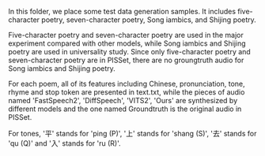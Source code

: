 In this folder, we place some test data generation samples. It includes five-character poetry, seven-character poetry, Song iambics, and Shijing poetry. 

Five-character poetry and seven-character poetry are used in the major experiment compared with other models, while Song iambics and Shijing poetry are used in universality study. Since only five-character poetry and seven-character poetry are in PISSet, there are no groungtruth audio for Song iambics and Shijing poetry.

For each poem, all of its features including Chinese, pronunciation, tone, rhyme and stop token are presented in text.txt, while the pieces of audio named 'FastSpeech2', 'DiffSpeech', 'VITS2', 'Ours' are synthesized by different models and the one named Groundtruth is the original audio in PISSet.

For tones, '平' stands for 'ping (P)', '上' stands for 'shang (S)', '去' stands for 'qu (Q)' and '入' stands for 'ru (R)'.